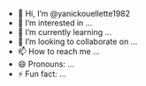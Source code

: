 - 👋 Hi, I’m @yanickouellette1982
- 👀 I’m interested in ...
- 🌱 I’m currently learning ...
- 💞️ I’m looking to collaborate on ...
- 📫 How to reach me ...
- 😄 Pronouns: ...
- ⚡ Fun fact: ...

<!---
yanickouellette1982/yanickouellette1982 is a ✨ special ✨ repository because its `README.md` (this file) appears on your GitHub profile.
You can click the Preview link to take a look at your changes.
@utc accepte sena mondial vous me devez 25 de sena pour ma geneva de zelda
plus 20 ans payer davance sinon pas payer pas travailler pas dargens dans vos pay.rss spyboy espion russ a stratego bon jumanjy oublier pas mes jetton en or de lipruchion 
pour le balasmi.
programateur squit game pour les fille.lw finaliste pour gagner contre moi dou se faire tirer par harpe.voir ma lantille de maix jeux de phaaron de tout temp quand mon sur mon cell.ou bonne guerre esclave kaka rotte vs grongnop
--->
